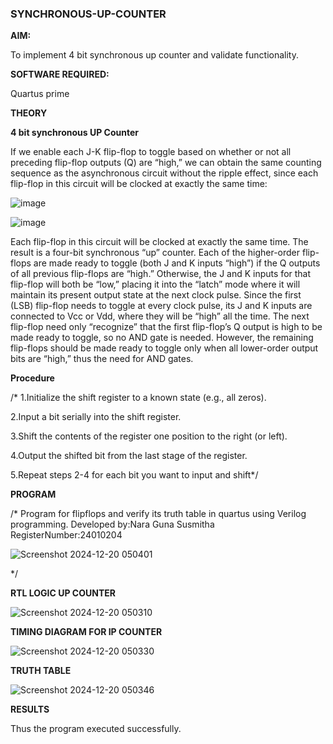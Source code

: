 ### SYNCHRONOUS-UP-COUNTER

**AIM:**

To implement 4 bit synchronous up counter and validate functionality.

**SOFTWARE REQUIRED:**

Quartus prime

**THEORY**

**4 bit synchronous UP Counter**

If we enable each J-K flip-flop to toggle based on whether or not all preceding flip-flop outputs (Q) are “high,” we can obtain the same counting sequence as the asynchronous circuit without the ripple effect, since each flip-flop in this circuit will be clocked at exactly the same time:

![image](https://github.com/naavaneetha/SYNCHRONOUS-UP-COUNTER/assets/154305477/d5db3fa0-e413-404c-b80e-b2f39d82e7e8)


![image](https://github.com/naavaneetha/SYNCHRONOUS-UP-COUNTER/assets/154305477/52cb61eb-d04b-442d-810c-31185a68410b)

Each flip-flop in this circuit will be clocked at exactly the same time.
The result is a four-bit synchronous “up” counter. Each of the higher-order flip-flops are made ready to toggle (both J and K inputs “high”) if the Q outputs of all previous flip-flops are “high.”
Otherwise, the J and K inputs for that flip-flop will both be “low,” placing it into the “latch” mode where it will maintain its present output state at the next clock pulse.
Since the first (LSB) flip-flop needs to toggle at every clock pulse, its J and K inputs are connected to Vcc or Vdd, where they will be “high” all the time.
The next flip-flop need only “recognize” that the first flip-flop’s Q output is high to be made ready to toggle, so no AND gate is needed.
However, the remaining flip-flops should be made ready to toggle only when all lower-order output bits are “high,” thus the need for AND gates.

**Procedure**

/* 
1.Initialize the shift register to a known state (e.g., all zeros).

2.Input a bit serially into the shift register.

3.Shift the contents of the register one position to the right (or left).

4.Output the shifted bit from the last stage of the register.

5.Repeat steps 2-4 for each bit you want to input and shift*/

**PROGRAM**

/* Program for flipflops and verify its truth table in quartus using Verilog programming. 
Developed by:Nara Guna Susmitha RegisterNumber:24010204

![Screenshot 2024-12-20 050401](https://github.com/user-attachments/assets/02c756f5-3d91-41a8-8d32-fbf589a4905d)

*/

**RTL LOGIC UP COUNTER**

![Screenshot 2024-12-20 050310](https://github.com/user-attachments/assets/addf8af7-a8c6-4cf2-9105-77207343151a)


**TIMING DIAGRAM FOR IP COUNTER**

![Screenshot 2024-12-20 050330](https://github.com/user-attachments/assets/6dc5a573-e042-4a43-98db-273a34ca949b)


**TRUTH TABLE**

![Screenshot 2024-12-20 050346](https://github.com/user-attachments/assets/3b69d3e1-ebc0-41a0-99e0-57d5cb5c5fad)


**RESULTS**

Thus the program executed successfully.
